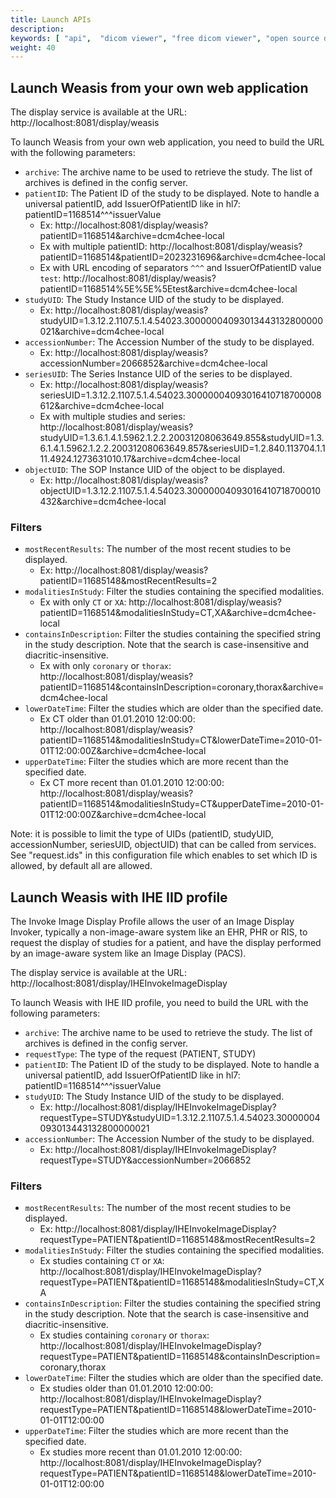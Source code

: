 ```yaml
---
title: Launch APIs
description: 
keywords: [ "api",  "dicom viewer", "free dicom viewer", "open source dicom viewer", "weasis dicom viewer",  "multi-platform dicom viewer" ]
weight: 40
---
```


## Launch Weasis from your own web application

The display service is available at the URL: http://localhost:8081/display/weasis

To launch Weasis from your own web application, you need to build the URL with the following parameters:
- `archive`: The archive name to be used to retrieve the study. The list of archives is defined in the config server.
- `patientID`: The Patient ID of the study to be displayed. Note to handle a universal patientID, add IssuerOfPatientID like in hl7: patientID=1168514^^^issuerValue     
  - Ex: http://localhost:8081/display/weasis?patientID=1168514&archive=dcm4chee-local
  - Ex with multiple patientID: http://localhost:8081/display/weasis?patientID=1168514&patientID=2023231696&archive=dcm4chee-local
  - Ex with URL encoding of separators `^^^` and IssuerOfPatientID value `test`: http://localhost:8081/display/weasis?patientID=1168514%5E%5E%5Etest&archive=dcm4chee-local
- `studyUID`: The Study Instance UID of the study to be displayed.     
  - Ex: http://localhost:8081/display/weasis?studyUID=1.3.12.2.1107.5.1.4.54023.30000004093013443132800000021&archive=dcm4chee-local
- `accessionNumber`: The Accession Number of the study to be displayed.      
  - Ex: http://localhost:8081/display/weasis?accessionNumber=2066852&archive=dcm4chee-local
- `seriesUID`: The Series Instance UID of the series to be displayed.     
  - Ex: http://localhost:8081/display/weasis?seriesUID=1.3.12.2.1107.5.1.4.54023.30000004093016410718700008612&archive=dcm4chee-local
  - Ex with multiple studies and series: http://localhost:8081/display/weasis?studyUID=1.3.6.1.4.1.5962.1.2.2.20031208063649.855&studyUID=1.3.6.1.4.1.5962.1.2.2.20031208063649.857&seriesUID=1.2.840.113704.1.111.4924.1273631010.17&archive=dcm4chee-local
- `objectUID`: The SOP Instance UID of the object to be displayed.     
  - Ex: http://localhost:8081/display/weasis?objectUID=1.3.12.2.1107.5.1.4.54023.30000004093016410718700010432&archive=dcm4chee-local
 
### Filters
- `mostRecentResults`: The number of the most recent studies to be displayed.
  - Ex: http://localhost:8081/display/weasis?patientID=11685148&mostRecentResults=2
- `modalitiesInStudy`: Filter the studies containing the specified modalities.   
  - Ex with only `CT` or `XA`: http://localhost:8081/display/weasis?patientID=1168514&modalitiesInStudy=CT,XA&archive=dcm4chee-local
- `containsInDescription`: Filter the studies containing the specified string in the study description. Note that the search is case-insensitive and diacritic-insensitive.  
  - Ex with only `coronary` or `thorax`: http://localhost:8081/display/weasis?patientID=1168514&containsInDescription=coronary,thorax&archive=dcm4chee-local
- `lowerDateTime`: Filter the studies which are older than the specified date.     
  - Ex CT older than 01.01.2010 12:00:00: http://localhost:8081/display/weasis?patientID=1168514&modalitiesInStudy=CT&lowerDateTime=2010-01-01T12:00:00Z&archive=dcm4chee-local
- `upperDateTime`: Filter the studies which are more recent than the specified date.     
  - Ex CT more recent than 01.01.2010 12:00:00: http://localhost:8081/display/weasis?patientID=1168514&modalitiesInStudy=CT&upperDateTime=2010-01-01T12:00:00Z&archive=dcm4chee-local


Note: it is possible to limit the type of UIDs (patientID, studyUID, accessionNumber, seriesUID, objectUID) that can be called from services.
See "request.ids" in this configuration file which enables to set which ID is allowed, by default all are allowed.

## Launch Weasis with IHE IID profile

The Invoke Image Display Profile allows the user of an Image Display Invoker, typically a non-image-aware system like an EHR, PHR or RIS, to request the display of studies for a patient, and have the display performed by an image-aware system like an Image Display (PACS).

The display service is available at the URL: http://localhost:8081/display/IHEInvokeImageDisplay

To launch Weasis with IHE IID profile, you need to build the URL with the following parameters:
- `archive`: The archive name to be used to retrieve the study. The list of archives is defined in the config server.
- `requestType`: The type of the request (PATIENT, STUDY)
- `patientID`: The Patient ID of the study to be displayed. Note to handle a universal patientID, add IssuerOfPatientID like in hl7: patientID=1168514^^^issuerValue
- `studyUID`: The Study Instance UID of the study to be displayed.
  - Ex: http://localhost:8081/display/IHEInvokeImageDisplay?requestType=STUDY&studyUID=1.3.12.2.1107.5.1.4.54023.30000004093013443132800000021
- `accessionNumber`: The Accession Number of the study to be displayed.
  - Ex: http://localhost:8081/display/IHEInvokeImageDisplay?requestType=STUDY&accessionNumber=2066852

### Filters
- `mostRecentResults`: The number of the most recent studies to be displayed.
  - Ex: http://localhost:8081/display/IHEInvokeImageDisplay?requestType=PATIENT&patientID=11685148&mostRecentResults=2
- `modalitiesInStudy`: Filter the studies containing the specified modalities.
  - Ex studies containing `CT` or `XA`: http://localhost:8081/display/IHEInvokeImageDisplay?requestType=PATIENT&patientID=11685148&modalitiesInStudy=CT,XA
- `containsInDescription`: Filter the studies containing the specified string in the study description. Note that the search is case-insensitive and diacritic-insensitive.
  - Ex studies containing `coronary` or `thorax`: http://localhost:8081/display/IHEInvokeImageDisplay?requestType=PATIENT&patientID=11685148&containsInDescription=coronary,thorax
- `lowerDateTime`: Filter the studies which are older than the specified date.
  - Ex studies older than 01.01.2010 12:00:00: http://localhost:8081/display/IHEInvokeImageDisplay?requestType=PATIENT&patientID=11685148&lowerDateTime=2010-01-01T12:00:00
- `upperDateTime`: Filter the studies which are more recent than the specified date.
  - Ex studies more recent than 01.01.2010 12:00:00: http://localhost:8081/display/IHEInvokeImageDisplay?requestType=PATIENT&patientID=11685148&lowerDateTime=2010-01-01T12:00:00

